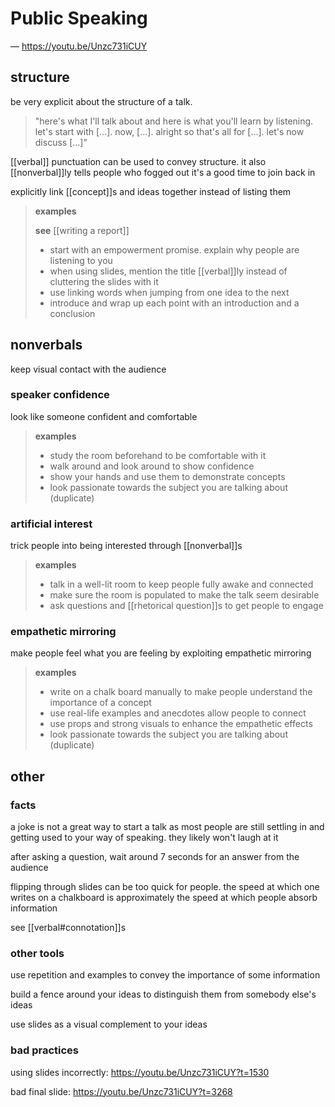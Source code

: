 # Public Speaking

&mdash; <https://youtu.be/Unzc731iCUY>

## structure

be very explicit about the structure of a talk.

> "here's what I'll talk about and here is what you'll learn by listening. let's start with [&hellip;]. now, [&hellip;]. alright so that's all for [&hellip;]. let's now discuss [&hellip;]"

[[verbal]] punctuation can be used to convey structure. it also [[nonverbal]]ly tells people who fogged out it's a good time to join back in

explicitly link [[concept]]s and ideas together instead of listing them

> **examples**
>
> **see** [[writing a report]]
>
> - start with an empowerment promise. explain why people are listening to you
> - when using slides, mention the title [[verbal]]ly instead of cluttering the slides with it
> - use linking words when jumping from one idea to the next
> - introduce and wrap up each point with an introduction and a conclusion

## nonverbals

keep visual contact with the audience

### speaker confidence

look like someone confident and comfortable

> **examples**
>
> - study the room beforehand to be comfortable with it
> - walk around and look around to show confidence
> - show your hands and use them to demonstrate concepts
> - look passionate towards the subject you are talking about (duplicate)

### artificial interest

trick people into being interested through [[nonverbal]]s

> **examples**
>
> - talk in a well-lit room to keep people fully awake and connected
> - make sure the room is populated to make the talk seem desirable
> - ask questions and [[rhetorical question]]s to get people to engage

### empathetic mirroring

make people feel what you are feeling by exploiting empathetic mirroring

> **examples**
>
> - write on a chalk board manually to make people understand the importance of a concept
> - use real-life examples and anecdotes allow people to connect
> - use props and strong visuals to enhance the empathetic effects
> - look passionate towards the subject you are talking about (duplicate)

## other

### facts

a joke is not a great way to start a talk as most people are still settling in and getting used to your way of speaking. they likely won't laugh at it

after asking a question, wait around 7 seconds for an answer from the audience

flipping through slides can be too quick for people. the speed at which one writes on a chalkboard is approximately the speed at which people absorb information

see [[verbal#connotation]]s

### other tools

use repetition and examples to convey the importance of some information

build a fence around your ideas to distinguish them from somebody else's ideas

use slides as a visual complement to your ideas

### bad practices

using slides incorrectly: <https://youtu.be/Unzc731iCUY?t=1530>

bad final slide: <https://youtu.be/Unzc731iCUY?t=3268>
